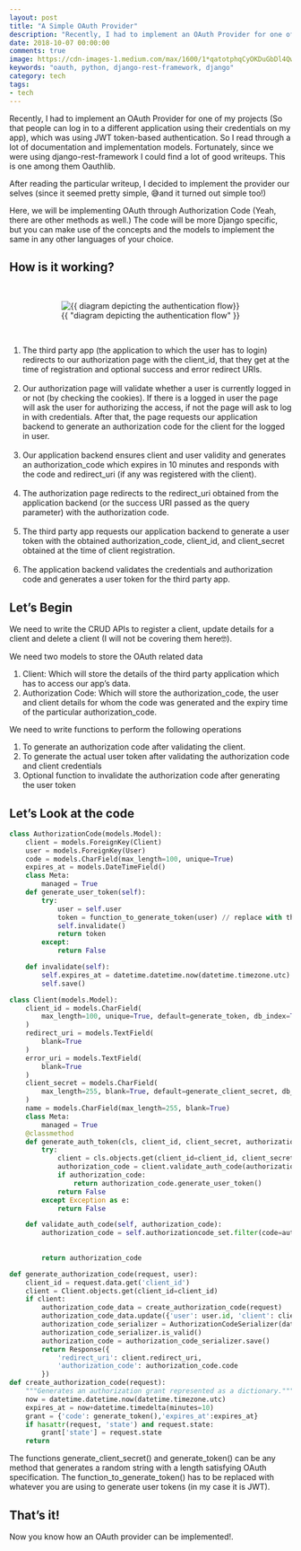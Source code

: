 ```yaml
---
layout: post
title: "A Simple OAuth Provider"
description: "Recently, I had to implement an OAuth Provider for one of my projects (So that people can log in to a different application using their credentials on my app), which was using JWT token-based authentication."
date: 2018-10-07 00:00:00
comments: true
image: https://cdn-images-1.medium.com/max/1600/1*qatotphqCyOKDuGbDl4Qwg.jpeg
keywords: "oauth, python, django-rest-framework, django"
category: tech
tags:
- tech
---
```

Recently, I had to implement an OAuth Provider for one of my projects (So that people can log in to a different application using their credentials on my app), which was using JWT token-based authentication. So I read through a lot of documentation and implementation models. Fortunately, since we were using django-rest-framework I could find a lot of good writeups. This is one among them Oauthlib.

After reading the particular writeup, I decided to implement the provider our selves (since it seemed pretty simple, 😅and it turned out simple too!)

Here, we will be implementing OAuth through Authorization Code (Yeah, there are other methods as well.) The code will be more Django specific, but you can make use of the concepts and the models to implement the same in any other languages of your choice.

## How is it working?
<br>
<figure class="image"><center>
    <img src="https://cdn-images-1.medium.com/max/1600/1*HcZ1gZ_7SbeY6V5h6N13Pw.jpeg" alt="{{ diagram depicting the authentication flow}}">
    <figcaption>{{ "diagram depicting the authentication flow" }}</figcaption>
</center>
  </figure>
<br>

1. The third party app (the application to which the user has to login) redirects to our authorization page with the client_id, that they get at the time of registration and optional success and error redirect URIs.<br><br>
2. Our authorization page will validate whether a user is currently logged in or not (by checking the cookies). If there is a logged in user the page will ask the user for authorizing the access, if not the page will ask to log in with credentials. After that, the page requests our application backend to generate an authorization code for the client for the logged in user.<br><br>
3. Our application backend ensures client and user validity and generates an authorization_code which expires in 10 minutes and responds with the code and redirect_uri (if any was registered with the client).<br><br>
4. The authorization page redirects to the redirect_uri obtained from the application backend (or the success URI passed as the query parameter) with the authorization code.<br><br>
5. The third party app requests our application backend to generate a user token with the obtained authorization_code, client_id, and client_secret obtained at the time of client registration.<br><br>
6. The application backend validates the credentials and authorization code and generates a user token for the third party app.

## Let’s Begin

We need to write the CRUD APIs to register a client, update details for a client and delete a client (I will not be covering them here🤓).

We need two models to store the OAuth related data

1. Client: Which will store the details of the third party application which has to access our app’s data.
2. Authorization Code: Which will store the authorization_code, the user and client details for whom the code was generated and the expiry time of the particular authorization_code.

We need to write functions to perform the following operations

1. To generate an authorization code after validating the client.
2. To generate the actual user token after validating the authorization code and client credentials
3. Optional function to invalidate the authorization code after generating the user token

## Let’s Look at the code

```python
class AuthorizationCode(models.Model):
    client = models.ForeignKey(Client)
    user = models.ForeignKey(User)
    code = models.CharField(max_length=100, unique=True)
    expires_at = models.DateTimeField()
    class Meta:
        managed = True
    def generate_user_token(self):
        try:
            user = self.user
            token = function_to_generate_token(user) // replace with the function to generate the token
            self.invalidate()
            return token
        except:
            return False

    def invalidate(self):
        self.expires_at = datetime.datetime.now(datetime.timezone.utc)
        self.save()
```

```python
class Client(models.Model):
    client_id = models.CharField(
        max_length=100, unique=True, default=generate_token, db_index=True
    )
    redirect_uri = models.TextField(
        blank=True
    )
    error_uri = models.TextField(
        blank=True
    )
    client_secret = models.CharField(
        max_length=255, blank=True, default=generate_client_secret, db_index=True
    )
    name = models.CharField(max_length=255, blank=True)
    class Meta:
        managed = True
    @classmethod
    def generate_auth_token(cls, client_id, client_secret, authorization_code):
        try:
            client = cls.objects.get(client_id=client_id, client_secret=client_secret)
            authorization_code = client.validate_auth_code(authorization_code)
            if authorization_code:
                return authorization_code.generate_user_token()
            return False
        except Exception as e:
            return False

    def validate_auth_code(self, authorization_code):
        authorization_code = self.authorizationcode_set.filter(code=authorization_code,
                                                                       expires_at__gte=datetime.datetime.now(
                                                                           datetime.timezone.utc)).first()
        return authorization_code
```

```python
def generate_authorization_code(request, user):
    client_id = request.data.get('client_id')
    client = Client.objects.get(client_id=client_id)
    if client:
        authorization_code_data = create_authorization_code(request)
        authorization_code_data.update({'user': user.id, 'client': client.id})
        authorization_code_serializer = AuthorizationCodeSerializer(data=authorization_code_data)
        authorization_code_serializer.is_valid()
        authorization_code = authorization_code_serializer.save()
        return Response({
            'redirect_uri': client.redirect_uri,
            'authorization_code': authorization_code.code
        })
def create_authorization_code(request):
    """Generates an authorization grant represented as a dictionary."""
    now = datetime.datetime.now(datetime.timezone.utc)
    expires_at = now+datetime.timedelta(minutes=10)
    grant = {'code': generate_token(),'expires_at':expires_at}
    if hasattr(request, 'state') and request.state:
        grant['state'] = request.state
    return
```

The functions generate_client_secret() and generate_token() can be any method that generates a random string with a length satisfying OAuth specification. The function_to_generate_token() has to be replaced with whatever you are using to generate user tokens (in my case it is JWT).

## That’s it!

Now you know how an OAuth provider can be implemented!.
